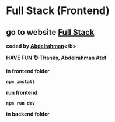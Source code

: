 # Full Stack (Frontend)

## go to website [Full Stack]()

<b>coded by [Abdelrahman](<[www.launchy.com](https://aaaportfolio.vercel.app/)>)</b>

**HAVE FUN 👌**
**Thanks, Abdelrahman Atef**

**in frontend folder**

```
npm install
```

**run frontend**

```
npm run dev
```

**in backend folder**
